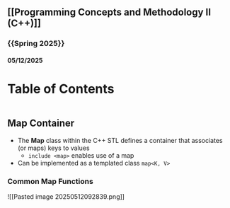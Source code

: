 ## [[Programming Concepts and Methodology II (C++)]]
### {{Spring 2025}}
#### 05/12/2025

# Table of Contents
```table-of-contents
```
## Map Container
- The **Map** class within the C++ STL defines a  container that associates (or maps) keys to values
	- ```include <map>``` enables use of a map
- Can be implemented as a templated class ```map<K, V>```

### Common Map Functions
![[Pasted image 20250512092839.png]]